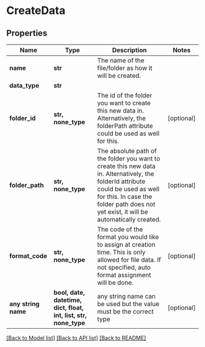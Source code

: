 # CreateData


## Properties
Name | Type | Description | Notes
------------ | ------------- | ------------- | -------------
**name** | **str** | The name of the file/folder as how it will be created. | 
**data_type** | **str** |  | 
**folder_id** | **str, none_type** | The id of the folder you want to create this new data in. Alternatively, the folderPath attribute could be used as well for this. | [optional] 
**folder_path** | **str, none_type** | The absolute path of the folder you want to create this new data in. Alternatively, the folderId attribute could be used as well for this. In case the folder path does not yet exist, it will be automatically created. | [optional] 
**format_code** | **str, none_type** | The code of the format you would like to assign at creation time. This is only allowed for file data. If not specified, auto format assignment will be done. | [optional] 
**any string name** | **bool, date, datetime, dict, float, int, list, str, none_type** | any string name can be used but the value must be the correct type | [optional]

[[Back to Model list]](../README.md#documentation-for-models) [[Back to API list]](../README.md#documentation-for-api-endpoints) [[Back to README]](../README.md)


